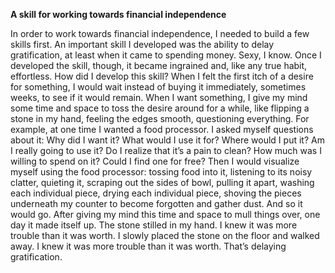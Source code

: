 **A skill for working towards financial independence**

In order to work towards financial independence, I needed to build a few skills first.  An important skill I developed was the ability to delay gratification, at least when it came to spending money.  Sexy, I know.  Once I developed the skill, though, it became ingrained and, like any true habit, effortless.  How did I develop this skill?  When I felt the first itch of a desire for something, I would wait instead of buying it immediately, sometimes weeks, to see if it would remain.  When I want something, I give my mind some time and space to toss the desire around for a while, like flipping a stone in my hand, feeling the edges smooth, questioning everything.  For example, at one time I wanted a food processor.  I asked myself questions about it: Why did I want it? What would I use it for? Where would I put it? Am I really going to use it? Do I realize that it’s a pain to clean? How much was I willing to spend on it? Could I find one for free? Then I would visualize myself using the food processor: tossing food into it, listening to its noisy clatter, quieting it, scraping out the sides of bowl, pulling it apart, washing each individual piece, drying each individual piece, shoving the pieces underneath my counter to become forgotten and gather dust.  And so it would go.  After giving my mind this time and space to mull things over, one day it made itself up.  The stone stilled in my hand. I knew it was more trouble than it was worth.  I slowly placed the stone on the floor and walked away.  I knew it was more trouble than it was worth.  That’s delaying gratification. 
